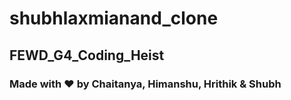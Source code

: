 # shubhlaxmianand_clone
## FEWD_G4_Coding_Heist
### Made with ❤️ by Chaitanya, Himanshu, Hrithik & Shubh